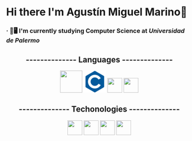 # Hi there I'm Agustín Miguel Marino👋
### · 🏢🖥️ I'm currently studying Computer Science at <em> Universidad de Palermo </em> 

<h2 align="center">-------------- Languages --------------</h2>
  <p align="center">
    <img src="https://github.com/devicons/devicon/master/icons/python/python-plain.svg" width=60 height=60>
    <img src="https://github.com/devicons/devicon/blob/master/icons/c/c-plain.svg" width=60 height=60>
    <img src="" width=40 height=40>
    <img src="" width=40 height=40>
  </p>
<h2 align="center">-------------- Techonologies --------------</h2>
  <p align="center">
    <img src="" width=40 height=40>
    <img src="" width=40 height=40>
    <img src="" width=40 height=40>
    <img src="" width=40 height=40>
  </p>

<!--
**Amarin38/Amarin38** is a ✨ _special_ ✨ repository because its `README.md` (this file) appears on your GitHub profile.


- 🔭 I’m currently working on ...
- 🌱 I’m currently learning ...
- 👯 I’m looking to collaborate on ...
- 🤔 I’m looking for help with ...
- 📫 How to reach me: ...

-->

